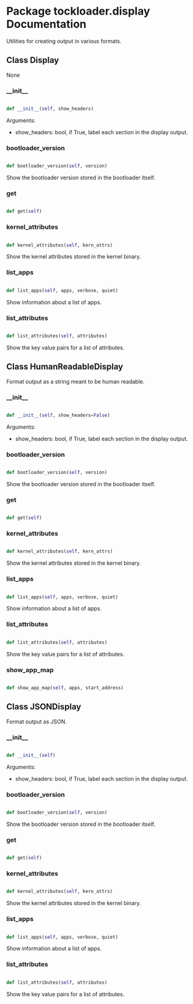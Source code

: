 # Package tockloader.display Documentation


Utilities for creating output in various formats.

## Class Display
None
### \_\_init\_\_
```py

def __init__(self, show_headers)

```



Arguments:
- show_headers: bool, if True, label each section in the display output.


### bootloader\_version
```py

def bootloader_version(self, version)

```



Show the bootloader version stored in the bootloader itself.


### get
```py

def get(self)

```



### kernel\_attributes
```py

def kernel_attributes(self, kern_attrs)

```



Show the kernel attributes stored in the kernel binary.


### list\_apps
```py

def list_apps(self, apps, verbose, quiet)

```



Show information about a list of apps.


### list\_attributes
```py

def list_attributes(self, attributes)

```



Show the key value pairs for a list of attributes.




## Class HumanReadableDisplay
Format output as a string meant to be human readable.
### \_\_init\_\_
```py

def __init__(self, show_headers=False)

```



Arguments:
- show_headers: bool, if True, label each section in the display output.


### bootloader\_version
```py

def bootloader_version(self, version)

```



Show the bootloader version stored in the bootloader itself.


### get
```py

def get(self)

```



### kernel\_attributes
```py

def kernel_attributes(self, kern_attrs)

```



Show the kernel attributes stored in the kernel binary.


### list\_apps
```py

def list_apps(self, apps, verbose, quiet)

```



Show information about a list of apps.


### list\_attributes
```py

def list_attributes(self, attributes)

```



Show the key value pairs for a list of attributes.


### show\_app\_map
```py

def show_app_map(self, apps, start_address)

```





## Class JSONDisplay
Format output as JSON.
### \_\_init\_\_
```py

def __init__(self)

```



Arguments:
- show_headers: bool, if True, label each section in the display output.


### bootloader\_version
```py

def bootloader_version(self, version)

```



Show the bootloader version stored in the bootloader itself.


### get
```py

def get(self)

```



### kernel\_attributes
```py

def kernel_attributes(self, kern_attrs)

```



Show the kernel attributes stored in the kernel binary.


### list\_apps
```py

def list_apps(self, apps, verbose, quiet)

```



Show information about a list of apps.


### list\_attributes
```py

def list_attributes(self, attributes)

```



Show the key value pairs for a list of attributes.



